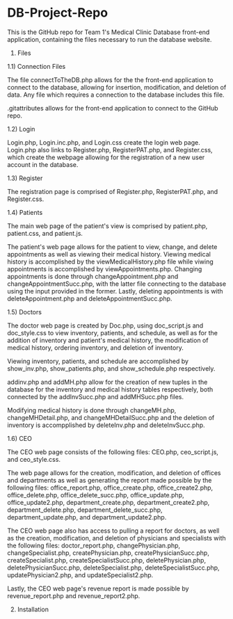 # DB-Project-Repo
This is the GitHub repo for Team 1's Medical Clinic Database front-end application, containing the files necessary to run the database website.

1) Files

1.1) Connection Files

The file connectToTheDB.php allows for the the front-end application to connect to the database, allowing for insertion, modification, and deletion of data. Any file which requires a connection to the database includes this file.

.gitattributes allows for the front-end application to connect to the GitHub repo.

1.2) Login

Login.php, Login.inc.php, and Login.css create the login web page. Login.php also links to Register.php, RegisterPAT.php, and Register.css, which create the webpage allowing for the registration of a new user account in the database.

1.3) Register

The registration page is comprised of Register.php, RegisterPAT.php, and Register.css.

1.4) Patients

The main web page of the patient's view is comprised by patient.php, patient.css, and patient.js.

The patient's web page allows for the patient to view, change, and delete appointments as well as viewing their medical history. Viewing medical history is accomplished by the viewMedicalHistory.php file while viwing appointments is accomplished by viewAppointments.php. Changing appointments is done through changeAppointment.php and changeAppointmentSucc.php, with the latter file connecting to the database using the input provided in the former. Lastly, deleting appointments is with deleteAppointment.php and deleteAppointmentSucc.php.

1.5) Doctors

The doctor web page is created by Doc.php, using doc_script.js and doc_style.css to view inventory, patients, and schedule, as well as for the addition of inventory and patient's medical history, the modification of medical history, ordering inventory, and deletion of inventory.

Viewing inventory, patients, and schedule are accomplished by show_inv.php, show_patients.php, and show_schedule.php respectively.

addinv.php and addMH.php allow for the creation of new tuples in the database for the inventory and medical history tables respectively, both connected by the addInvSucc.php and addMHSucc.php files.

Modifying medical history is done through changeMH.php, changeMHDetail.php, and changeMHDetailSucc.php and the deletion of inventory is accompplished by deleteInv.php and deleteInvSucc.php.

1.6) CEO

The CEO web page consists of the following files: CEO.php, ceo_script.js, and ceo_style.css. 

The web page allows for the creation, modification, and deletion of offices and departments as well as generating the report made possible by the following files: office_report.php, office_create.php, office_create2.php, office_delete.php, office_delete_succ.php, office_update.php, office_update2.php, department_create.php, department_create2.php, department_delete.php, department_delete_succ.php, department_update.php, and department_update2.php. 

The CEO web page also has access to pulling a report for doctors, as well as the creation, modification, and deletion of physicians and specialists with the following files: doctor_report.php, changePhysician.php, changeSpecialist.php, createPhysician.php, createPhysicianSucc.php, createSpecialist.php, createSpecialistSucc.php, deletePhysician.php, deletePhysicianSucc.php, deleteSpecialist.php, deleteSpecialistSucc.php, updatePhysician2.php, and updateSpecialist2.php. 

Lastly, the CEO web page's revenue report is made possible by revenue_report.php and revenue_report2.php.

2) Installation
